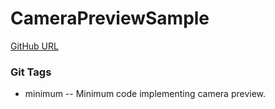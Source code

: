 CameraPreviewSample
===================

[GitHub URL](https://github.com/pikanji/CameraPreviewSample)

### Git Tags
* minimum -- Minimum code implementing camera preview.
